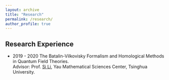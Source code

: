 ```yaml
---
layout: archive
title: "Research"
permalink: /research/
author_profile: true
---
```


## Research Experience

* 2019 - 2020   The Batalin-Vilkovisky Formalism and Homological Methods in Quantum Field Theories. <br>
              Advisor: Prof. [Si Li](https://sili-math.github.io/), Yau Mathematical Sciences Center, Tsinghua University.

 